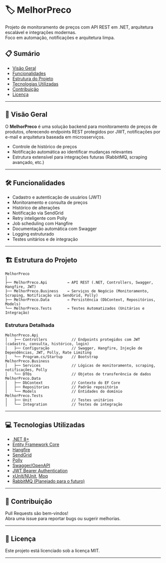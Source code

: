# 🏷️ MelhorPreco

Projeto de monitoramento de preços com API REST em .NET, arquitetura escalável e integrações modernas.  
Foco em automação, notificações e arquitetura limpa.

## 📋 Sumário

- [Visão Geral](#visão-geral)
- [Funcionalidades](#funcionalidades)
- [Estrutura do Projeto](#estrutura-do-projeto)
- [Tecnologias Utilizadas](#tecnologias-utilizadas)
- [Contribuição](#contribuição)
- [Licença](#licença)

---

## 🚀 Visão Geral

O **MelhorPreco** é uma solução backend para monitoramento de preços de produtos, oferecendo endpoints REST protegidos por JWT, notificações por e-mail e arquitetura baseada em microsserviços.

- Controle de histórico de preços
- Notificação automática ao identificar mudanças relevantes
- Estrutura extensível para integrações futuras (RabbitMQ, scraping avançado, etc.)

---

## 🛠️ Funcionalidades

- Cadastro e autenticação de usuários (JWT)
- Monitoramento e consulta de preços
- Histórico de alterações
- Notificação via SendGrid
- Retry inteligente com Polly
- Job scheduling com Hangfire
- Documentação automática com Swagger
- Logging estruturado
- Testes unitários e de integração

---

## 🏗️ Estrutura do Projeto

```text
MelhorPreco
│
├── MelhorPreco.Api         → API REST (.NET, Controllers, Swagger, Hangfire, JWT)
├── MelhorPreco.Business    → Serviços de Negócio (Monitoramento, Scraping, Notificação via SendGrid, Polly)
├── MelhorPreco.Data        → Persistência (DbContext, Repositórios, Models)
└── MelhorPreco.Tests       → Testes Automatizados (Unitários e Integração)
```

### Estrutura Detalhada

```text
MelhorPreco.Api
│   ├── Controllers           // Endpoints protegidos com JWT (cadastro, consulta, histórico, login)
│   ├── Configuração          // Swagger, Hangfire, Injeção de Dependências, JWT, Polly, Rate Limiting
│   └── Program.cs/Startup    // Bootstrap
MelhorPreco.Business
│   ├── Services              // Lógicas de monitoramento, scraping, notificações, Polly
│   └── DTOs                  // Objetos de transferência de dados
MelhorPreco.Data
│   ├── DbContext             // Contexto do EF Core
│   ├── Repositories          // Padrão repositório
│   └── Models                // Entidades do domínio
MelhorPreco.Tests
│   ├── Unit                  // Testes unitários
│   └── Integration           // Testes de integração
```

---

## 💻 Tecnologias Utilizadas

- [.NET 8+](https://dotnet.microsoft.com/)
- [Entity Framework Core](https://docs.microsoft.com/ef/core/)
- [Hangfire](https://www.hangfire.io/)
- [SendGrid](https://sendgrid.com/)
- [Polly](https://github.com/App-vNext/Polly)
- [Swagger/OpenAPI](https://swagger.io/)
- [JWT Bearer Authentication](https://jwt.io/)
- [xUnit/NUnit](https://xunit.net/), [Moq](https://github.com/moq/moq4)
- [RabbitMQ (Planejado para o futuro)](https://www.rabbitmq.com/)

---

## 🤝 Contribuição

Pull Requests são bem-vindos!  
Abra uma issue para reportar bugs ou sugerir melhorias.

---

## 📜 Licença

Este projeto está licenciado sob a licença MIT.

---
